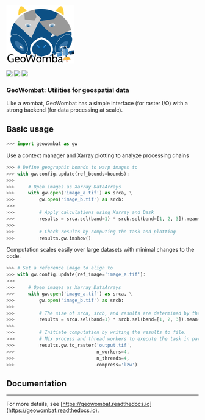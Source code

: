 ![](data/logo.png)

[![](https://img.shields.io/badge/License-MIT-black.svg)](https://lbesson.mit-license.org/)
[![](https://img.shields.io/badge/python-3.6%20%7C%203.7%20%7C%203.8-blue)](https://img.shields.io/badge/python-3.6%20%7C%203.7%20%7C%203.8-blue)
![](https://img.shields.io/badge/version-1.2.23-blue.svg?cacheSeconds=2592000)

### GeoWombat: Utilities for geospatial data

Like a wombat, GeoWombat has a simple interface (for raster I/O) with a strong backend (for data processing at scale).

## Basic usage

```python
>>> import geowombat as gw
```

Use a context manager and Xarray plotting to analyze processing chains

```python
>>> # Define geographic bounds to warp images to
>>> with gw.config.update(ref_bounds=bounds):
>>>
>>>     # Open images as Xarray DataArrays
>>>     with gw.open('image_a.tif') as srca, \
>>>         gw.open('image_b.tif') as srcb:
>>>
>>>         # Apply calculations using Xarray and Dask
>>>         results = srca.sel(band=1) * srcb.sel(band=[1, 2, 3]).mean(dim='band')
>>>
>>>         # Check results by computing the task and plotting
>>>         results.gw.imshow()
```

Computation scales easily over large datasets with minimal changes to the code.

```python
>>> # Set a reference image to align to
>>> with gw.config.update(ref_image='image_a.tif'):
>>>
>>>     # Open images as Xarray DataArrays
>>>     with gw.open('image_a.tif') as srca, \
>>>         gw.open('image_b.tif') as srcb:
>>>
>>>         # The size of srca, srcb, and results are determined by the configuration context
>>>         results = srca.sel(band=1) * srcb.sel(band=[1, 2, 3]).mean(dim='band')
>>>
>>>         # Initiate computation by writing the results to file. 
>>>         # Mix process and thread workers to execute the task in parallel. 
>>>         results.gw.to_raster('output.tif', 
>>>                              n_workers=4, 
>>>                              n_threads=4,
>>>                              compress='lzw')
```

## Documentation
---

For more details, see [https://geowombat.readthedocs.io](https://geowombat.readthedocs.io).
